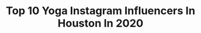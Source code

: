 ---
title: Top 10 Yoga Instagram Influencers In Houston In 2020
description: >-
  Find top yoga Instagram influencers in Houston in 2020. Most popular hashtags: #yoga #love #tbt #texas.
platform: Instagram
profiles:
  - username: "nickodjoe"
    fullname: >-
      Nicole Kodjoe
    location: "United States"
    followers: 5405
    engagement: 997
    commentsToLikes: 0.056903
    avatar: "https://scontent-lhr8-1.cdninstagram.com/v/t51.2885-19/s320x320/73254414_531195294382639_1199678434146516992_n.jpg?_nc_ht=scontent-lhr8-1.cdninstagram.com&_nc_ohc=bzoI1hdg62AAX_7nLMz&oh=2488da2bf44a245e06babc9fd83677f4&oe=5EB91910"
    verified: false
    hashtags: "#ghana, #peaceloveyoga, #trainthemup, #kofitkids"
  - username: "missnicolecara"
    fullname: >-
      𝐍𝐢𝐜𝐨𝐥𝐞 𝐂𝐚𝐫𝐚 YOGA DANCE FITNESS
    location: "United States"
    followers: 2418
    engagement: 1108
    commentsToLikes: 0.083433
    avatar: "https://scontent-ams4-1.cdninstagram.com/v/t51.2885-19/s320x320/76957689_2514215282233115_5220768791100653568_n.jpg?_nc_ht=scontent-ams4-1.cdninstagram.com&_nc_ohc=FxC_PfLKItUAX9_B5TY&oh=93f34056158c4484e2903ddcab17d963&oe=5E8682A5"
    verified: false
    hashtags: "#blackswanyoga, #health, #dancer, #workoutideas"
  - username: "rosymartell"
    fullname: >-
      Rosy Martell
    location: "United States"
    followers: 43618
    engagement: 194
    commentsToLikes: 0.030816
    avatar: "https://scontent-atl3-1.cdninstagram.com/v/t51.2885-19/s320x320/81840672_247745402926644_7373526538681057280_n.jpg?_nc_ht=scontent-atl3-1.cdninstagram.com&_nc_ohc=kttgUFdtaF4AX-_7dNd&oh=60b6f25089d03707d9b9caab91498251&oe=5EBA9FD0"
    verified: false
    hashtags: "#texas, #tvjokes, #soccer, #comohanpasadolosa"
  - username: "soniaazadtv"
    fullname: >-
      SoniaAzadTV
    location: "United States"
    followers: 10486
    engagement: 562
    commentsToLikes: 0.081468
    avatar: "https://scontent-atl3-1.cdninstagram.com/v/t51.2885-19/s320x320/60811538_324998874837133_2499586471380385792_n.jpg?_nc_ht=scontent-atl3-1.cdninstagram.com&_nc_ohc=EJ-Q8NrzowQAX8CLnrX&oh=e0d3f8d5fd85ee194628b1f17ff9e1d0&oe=5EBB14FE"
    verified: false
    hashtags: "#nofilter, #fakebae, #ilovela, #tragedy"
  - username: "laurenmarek"
    fullname: >-
      Lauren Marek
    location: "United States"
    followers: 50592
    engagement: 142
    commentsToLikes: 0.019097
    avatar: "https://scontent-ams4-1.cdninstagram.com/v/t51.2885-19/s320x320/71514349_617563575442657_2848248489085763584_n.jpg?_nc_ht=scontent-ams4-1.cdninstagram.com&_nc_ohc=txXiQr8bqlgAX-YETz6&oh=a8db97573ea05b97f1ae16c68a468c61&oe=5EBBB1CA"
    verified: false
    hashtags: "#greensboro, #giftfromgoogle, #texas, #myparachutehome"
  - username: "yogamaris"
    fullname: >-
      maris degener
    location: "United States"
    followers: 66158
    engagement: 373
    commentsToLikes: 0.023269
    avatar: "https://scontent-ams4-1.cdninstagram.com/v/t51.2885-19/s320x320/69012382_2403297709917005_3624071018995253248_n.jpg?_nc_ht=scontent-ams4-1.cdninstagram.com&_nc_ohc=vr7Cpp1N-HsAX9UvsPh&oh=996f186845df84e7e13ae96257374d4e&oe=5EBB6B5E"
    verified: false
    hashtags: "#teacher, #iammarismovie, #whatimgoingthru, #sf"
  - username: "mmaneevese"
    fullname: >-
      Michelle Nguyen Maneevese, MD
    location: "United States"
    followers: 132020
    engagement: 122
    commentsToLikes: 0.074177
    avatar: "https://scontent-lht6-1.cdninstagram.com/v/t51.2885-19/s320x320/72219103_840620809673582_1040436117851078656_n.jpg?_nc_ht=scontent-lht6-1.cdninstagram.com&_nc_ohc=GU4ovrqzI7EAX_Q63st&oh=8855f1798240bc4bfa1b1655f898ed5d&oe=5EB91F38"
    verified: false
    hashtags: "#irad, #throwbackthursday, #prostates, #shealsousesthistimetoconvincemedicalstudentsiristhebest"
  - username: "beautybyrajaa"
    fullname: >-
      Dr. Rajaa Youssr 💉
    location: "United States"
    followers: 30814
    engagement: 197
    commentsToLikes: 0.024704
    avatar: "https://scontent-lhr8-1.cdninstagram.com/v/t51.2885-19/s320x320/91243012_164399721362452_6124138797295730688_n.jpg?_nc_ht=scontent-lhr8-1.cdninstagram.com&_nc_ohc=vIAM569ZlHUAX-9uw9B&oh=d6ec035f63c43ade4064b9c01b44ff96&oe=5EBC10CA"
    verified: false
    hashtags: "#zoukh, #girlsnight, #selfdevelopment, #falloutfits"
  - username: "hazeldancer5678"
    fullname: >-
      ᕼᗩ乙ᗴᒪ~RussianPointeArtist💜
    location: "United States"
    followers: 19602
    engagement: 922
    commentsToLikes: 0.040783
    avatar: "https://scontent-atl3-1.cdninstagram.com/v/t51.2885-19/s320x320/80741981_742249342967184_8910224309151072256_n.jpg?_nc_ht=scontent-atl3-1.cdninstagram.com&_nc_ohc=2OMbjOsD-2MAX-BAih0&oh=16ed36c8478d2751da61a5d1da130450&oe=5EBA303F"
    verified: false
    hashtags: "#russianpointe, #dancersandpets, #balletscholarship, #dancelife"
  - username: "mingchen37"
    fullname: >-
      Ming Chen
    location: "United States"
    followers: 52823
    engagement: 84
    commentsToLikes: 0.025631
    avatar: "https://scontent-ams4-1.cdninstagram.com/v/t51.2885-19/11356476_1599921033615189_1287623299_a.jpg?_nc_ht=scontent-ams4-1.cdninstagram.com&_nc_ohc=wKvyeGmkmXUAX8INZGr&oh=5887fb47df3242878ac710ac6805f008&oe=5EB08FD4"
    verified: true
    hashtags: "#mallrats, #jayandsilentbobreboot, #yippekaiyay, #repost"
---